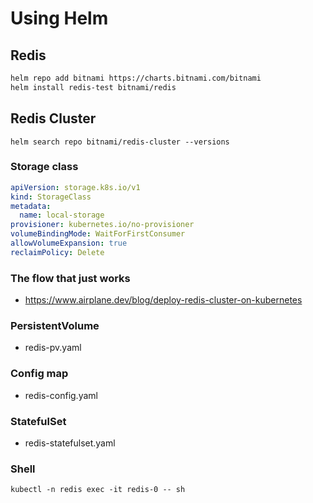 # Using Helm

## Redis

```bash
helm repo add bitnami https://charts.bitnami.com/bitnami
helm install redis-test bitnami/redis
```

## Redis Cluster

```shell
helm search repo bitnami/redis-cluster --versions
```

### Storage class

```yaml
apiVersion: storage.k8s.io/v1
kind: StorageClass
metadata:
  name: local-storage
provisioner: kubernetes.io/no-provisioner
volumeBindingMode: WaitForFirstConsumer
allowVolumeExpansion: true
reclaimPolicy: Delete
```

### The flow that just works

- https://www.airplane.dev/blog/deploy-redis-cluster-on-kubernetes

### PersistentVolume

- redis-pv.yaml

### Config map

- redis-config.yaml

### StatefulSet

- redis-statefulset.yaml

### Shell

```shell
kubectl -n redis exec -it redis-0 -- sh
```
